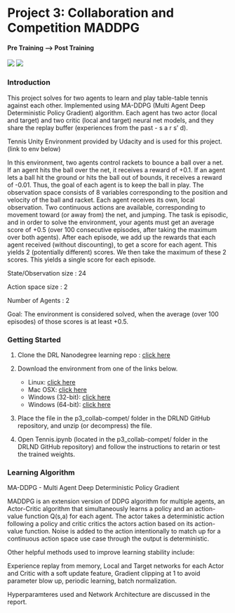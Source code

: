 # Project 3: Collaboration and Competition MADDPG

#### Pre Training --> Post Training
![](https://media.giphy.com/media/Q4fut2cCiHnxBISXqQ/giphy.gif)
![](https://media.giphy.com/media/RTbDwVdJddTIXxK7WR/giphy.gif)

### Introduction
This project solves for two agents to learn and play table-table tennis against each other. Implemented using MA-DDPG (Multi Agent Deep Deterministic Policy Gradient) algorithm. Each agent has two actor (local and target) and two critic (local and target) neural net models, and they share the replay buffer (experiences from the past - s a r s’ d).

Tennis Unity Environment provided by Udacity and is used for this project. (link to env below)

In this environment, two agents control rackets to bounce a ball over a net. If an agent hits the ball over the net, it receives a reward of +0.1. If an agent lets a ball hit the ground or hits the ball out of bounds, it receives a reward of -0.01. Thus, the goal of each agent is to keep the ball in play.
The observation space consists of 8 variables corresponding to the position and velocity of the ball and racket. Each agent receives its own, local observation. Two continuous actions are available, corresponding to movement toward (or away from) the net, and jumping. The task is episodic, and in order to solve the environment, your agents must get an average score of +0.5 (over 100 consecutive episodes, after taking the maximum over both agents). After each episode, we add up the rewards that each agent received (without discounting), to get a score for each agent. This yields 2 (potentially different) scores. We then take the maximum of these 2 scores. This yields a single score for each episode.

State/Observation size : 24 

Action space size : 2 

Number of Agents : 2 

Goal: The environment is considered solved, when the average (over 100 episodes) of those scores is at least +0.5.

### Getting Started

1. Clone the DRL Nanodegree learning repo : [click here](https://github.com/udacity/deep-reinforcement-learning#dependencies)

2. Download the environment from one of the links below. 
    - Linux: [click here](https://s3-us-west-1.amazonaws.com/udacity-drlnd/P3/Tennis/Tennis_Linux.zip)
    - Mac OSX: [click here](https://s3-us-west-1.amazonaws.com/udacity-drlnd/P3/Tennis/Tennis.app.zip)
    - Windows (32-bit): [click here](https://s3-us-west-1.amazonaws.com/udacity-drlnd/P3/Tennis/Tennis_Windows_x86.zip)
    - Windows (64-bit): [click here](https://s3-us-west-1.amazonaws.com/udacity-drlnd/P3/Tennis/Tennis_Windows_x86_64.zip)

3. Place the file in the p3_collab-compet/ folder in the DRLND GitHub repository, and unzip (or decompress) the file.

4. Open Tennis.ipynb (located in the p3_collab-compet/ folder in the DRLND GitHub repository) and follow the instructions to retarin or test the trained weights.


### Learning Algorithm

MA-DDPG - Multi Agent Deep Deterministic Policy Gradient

MADDPG is an extension version of DDPG algorithm for multiple agents, an Actor-Critic algorithm that simultaneously learns a policy and an action-value function Q(s,a) for each agent. The actor takes a deterministic action following a policy and critic critics the actors action based on its action-value function.
Noise is added to the action intentionally to match up for a continuous action space use case through the output is deterministic.
 
Other helpful methods used to improve learning stability include:

Experience replay from memory, Local and Target networks for each Actor and Critic with a soft update feature, Gradient clipping at 1 to avoid parameter blow up, periodic learning, batch normalization. 

Hyperparamteres used and Network Architecture are discussed in the report. 
